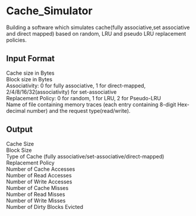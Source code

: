 # Cache_Simulator
Building a software which simulates cache(fully associative,set associative and direct mapped) based on random, LRU and pseudo LRU replacement policies.<br />
## Input Format<br />
Cache size in Bytes<br /> Block size in Bytes<br /> Associativity: 0 for fully associative,
1 for direct-mapped, 2/4/8/16/32(associativity) for set-associative<br /> Replacement Policy: 0 for
random, 1 for LRU, 2 for Pseudo-LRU<br /> Name of file containing memory traces (each entry
containing 8-digit Hex-decimal number) and the request type(read/write).<br />
## Output<br />
Cache Size<br /> Block Size<br /> Type of Cache (fully
associative/set-associative/direct-mapped)<br /> Replacement Policy<br /> Number of Cache
Accesses<br /> Number of Read Accesses<br /> Number of Write Accesses<br /> Number of Cache
Misses<br /> Number of Read Misses<br /> Number of Write Misses<br /> Number of Dirty
Blocks Evicted
